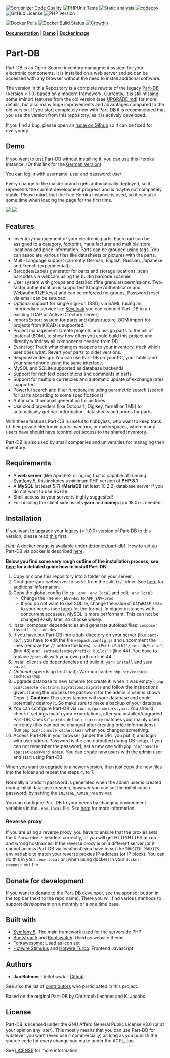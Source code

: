 [![Scrutinizer Code Quality](https://scrutinizer-ci.com/g/Part-DB/Part-DB-symfony/badges/quality-score.png?b=master)](https://scrutinizer-ci.com/g/Part-DB/Part-DB-symfony/?branch=master)
![PHPUnit Tests](https://github.com/Part-DB/Part-DB-symfony/workflows/PHPUnit%20Tests/badge.svg)
![Static analysis](https://github.com/Part-DB/Part-DB-symfony/workflows/Static%20analysis/badge.svg)
[![codecov](https://codecov.io/gh/Part-DB/Part-DB-symfony/branch/master/graph/badge.svg)](https://codecov.io/gh/Part-DB/Part-DB-server)
![GitHub License](https://img.shields.io/github/license/Part-DB/Part-DB-symfony)
![PHP Version](https://img.shields.io/badge/PHP-%3E%3D%208.1-green)

![Docker Pulls](https://img.shields.io/docker/pulls/jbtronics/part-db1)
![Docker Build Status](https://github.com/Part-DB/Part-DB-symfony/workflows/Docker%20Image%20Build/badge.svg)
[![Crowdin](https://badges.crowdin.net/e/8325196085d4bee8c04b75f7c915452a/localized.svg)](https://part-db.crowdin.com/part-db)

**[Documentation](https://docs.part-db.de/)** | **[Demo](https://part-db.herokuapp.com)** | **[Docker Image](https://hub.docker.com/r/jbtronics/part-db1)**

# Part-DB
Part-DB is an Open-Source inventory managment system for your electronic components.
It is installed on a web server and so can be accessed with any browser without the need to install additional software.

The version in this Repository is a complete rewrite of the legacy [Part-DB](https://github.com/Part-DB/Part-DB) (Version < 1.0) based on a modern framework. 
Currently, it is still missing some (minor) features from the old version (see [UPGRADE.md](https://docs.part-db.de/upgrade_legacy.html)) for more details, but also many huge improvements and advantages compared to the old version. 
If you start completely new with Part-DB it is recommended that you use the version from this repository, as it is actively developed.

If you find a bug, please open an [Issue on Github](https://github.com/Part-DB/Part-DB-server/issues) so it can be fixed for everybody.

## Demo
If you want to test Part-DB without installing it, you can use [this](https://part-db.herokuapp.com) Heroku instance. 
(Or this link for the [German Version](https://part-db.herokuapp.com/de/)). 

You can log in with username: *user* and password: *user*.

Every change to the master branch gets automatically deployed, so it represents the current development progress and is
maybe not completely stable. Please mind, that the free Heroku instance is used, so it can take some time when loading the page
for the first time.

<img src="https://github.com/Part-DB/Part-DB-server/raw/master/docs/assets/readme/part_info.png">
<img src="https://github.com/Part-DB/Part-DB-server/raw/master/docs/assets/readme/parts_list.png">

## Features
* Inventory management of your electronic parts. Each part can be assigned to a category, footprint, manufacturer 
and multiple store locations and price information. Parts can be grouped using tags. You can associate various files like datasheets or pictures with the parts.
* Multi-Language support (currently German, English, Russian, Japanese and French (experimental))
* Barcodes/Labels generator for parts and storage locations, scan barcodes via webcam using the builtin barcode scanner
* User system with groups and detailed (fine granular) permissions. 
Two-factor authentication is supported (Google Authenticator and Webauthn/U2F keys) and can be enforced for groups. Password reset via email can be setuped.
* Optional support for single sign-on (SSO) via SAML (using an intermediate service like [Keycloak](https://www.keycloak.org/) you can connect Part-DB to an existing LDAP or Active Directory server)
* Import/Export system for parts and datastructure. BOM import for projects from KiCAD is supported.
* Project management: Create projects and assign parts to the bill of material (BOM), to show how often you could build this project and directly withdraw all components needed from DB
* Event log: Track what changes happens to your inventory, track which user does what. Revert your parts to older versions.
* Responsive design: You can use Part-DB on your PC, your tablet and your smartphone using the same interface.
* MySQL and SQLite supported as database backends
* Support for rich text descriptions and comments in parts
* Support for multiple currencies and automatic update of exchange rates supported
* Powerful search and filter function, including parametric search (search for parts according to some specifications)
* Automatic thumbnail generation for pictures
* Use cloud providers (like Octopart, Digikey, farnell or TME) to automatically get part information, datasheets and prices for parts


With these features Part-DB is useful to hobbyists, who want to keep track of their private electronic parts inventory,
or makerspaces, where many users have should have (controlled) access to the shared inventory.

Part-DB is also used by small companies and universities for managing their inventory.

## Requirements
 * A **web server** (like Apache2 or nginx) that is capable of running [Symfony 5](https://symfony.com/doc/current/reference/requirements.html),
 this includes a minimum PHP version of **PHP 8.1**
 * A **MySQL** (at least 5.7) /**MariaDB** (at least 10.2.2) database server if you do not want to use SQLite.
 * Shell access to your server is highly suggested!
 * For building the client side assets **yarn** and **nodejs** (>= 18.0) is needed.
 
## Installation
If you want to upgrade your legacy (< 1.0.0) version of Part-DB to this version, please read [this](https://docs.part-db.de/upgrade_legacy.html) first.

*Hint:* A docker image is available under [jbtronics/part-db1](https://hub.docker.com/r/jbtronics/part-db1). How to set up Part-DB via docker is described [here](https://docs.part-db.de/installation/installation_docker.html).

**Below you find some very rough outline of the installation process, see [here](https://docs.part-db.de/installation/) for a detailed guide how to install Part-DB.**

1. Copy or clone this repository into a folder on your server.
2. Configure your webserver to serve from the `public/` folder. See [here](https://symfony.com/doc/current/setup/web_server_configuration.html)
for additional information.
3. Copy the global config file `cp .env .env.local` and edit `.env.local`:
    * Change the line `APP_ENV=dev` to `APP_ENV=prod`
    * If you do not want to use SQLite, change the value of `DATABASE_URL=` to your needs (see [here](http://docs.doctrine-project.org/projects/doctrine-dbal/en/latest/reference/configuration.html#connecting-using-a-url)) for the format.
      In bigger instances with concurrent accesses, MySQL is more performant. This can not be changed easily later, so choose wisely.
4. Install composer dependencies and generate autoload files: `composer install -o --no-dev`
5. If you have put Part-DB into a sub-directory on your server (like `part-db/`), you have to edit the file 
`webpack.config.js` and uncomment the lines (remove the `//` before the lines) `.setPublicPath('/part-db/build')` (line 43) and
 `.setManifestKeyPrefix('build/')` (line 44). You have to replace `/part-db` with your own path on line 44.
6. Install client side dependencies and build it: `yarn install` and `yarn build`
7. _Optional_ (speeds up first load): Warmup cache: `php bin/console cache:warmup`
8. Upgrade database to new scheme (or create it, when it was empty): `php bin/console doctrine:migrations:migrate` and follow the instructions given. During the process the password for the admin is user is shown. Copy it. **Caution**: This steps tamper with your database and could potentially destroy it. So make sure to make a backup of your database.
9. You can configure Part-DB via `config/parameters.yaml`. You should check if settings match your expectations, after you installed/upgraded Part-DB. Check if `partdb.default_currency` matches your mainly used currency (this can not be changed after creating price informations). 
   Run `php bin/console cache:clear` when you changed something.
10. Access Part-DB in your browser (under the URL you put it) and login with user *admin*. Password is the one outputted during DB setup.
   If you can not remember the password, set a new one with `php bin/console app:set-password admin`. You can create new users with the admin user and start using Part-DB.

When you want to upgrade to a newer version, then just copy the new files into the folder
and repeat the steps 4. to 7.

Normally a random password is generated when the admin user is created during initial database creation,
however you can set the initial admin password, by setting the `INITIAL_ADMIN_PW` env var.

You can configure Part-DB to your needs by changing environment variables in the `.env.local` file. 
See [here](https://docs.part-db.de/configuration.html) for more information.

### Reverse proxy
If you are using a reverse proxy, you have to ensure that the proxies sets the `X-Forwarded-*` headers correctly, or you will get HTTP/HTTPS mixup and wrong hostnames.
If the reverse proxy is on a different server (or it cannot access Part-DB via localhost) you have to set the `TRUSTED_PROXIES` env variable to match your reverse proxies IP-address (or IP block). You can do this in your `.env.local` or (when using docker) in your `docker-compose.yml` file.

## Donate for development
If you want to donate to the Part-DB developer, see the sponsor button in the top bar (next to the repo name).
There you will find various methods to support development on a monthly or a one time base.

## Built with
* [Symfony 5](https://symfony.com/): The main framework used for the serverside PHP
* [Bootstrap 5](https://getbootstrap.com/) and [Bootswatch](https://bootswatch.com/): Used as website theme
* [Fontawesome](https://fontawesome.com/): Used as icon set
* [Hotwire Stimulus](https://stimulus.hotwired.dev/) and [Hotwire Turbo](https://turbo.hotwired.dev/): Frontend Javascript

## Authors
* **Jan Böhmer** - *Inital work* - [Github](https://github.com/jbtronics/)

See also the list of [contributors](https://github.com/Part-DB/Part-DB-server/graphs/contributors) who participated in this project.

Based on the original Part-DB by Christoph Lechner and K. Jacobs

## License
Part-DB is licensed under the GNU Affero General Public License v3.0 (or at your opinion any later).
This mostly means that you can use Part-DB for whatever you want (even use it commercially)
as long as you publish the source code for every change you make under the AGPL, too.

See [LICENSE](https://github.com/Part-DB/Part-DB-server/blob/master/LICENSE) for more information.
